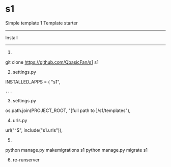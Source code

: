 # s1
Simple template 1
Template starter



*****************
Install
*****************

1)

git clone https://github.com/QbasicFan/s1 s1

2) settings.py

INSTALLED_APPS = (
    "s1",
    
    ...
3) settings.py

 os.path.join(PROJECT_ROOT, "[full path to ]/s1/templates"),

4) urls.py

  url("^$", include("s1.urls")),
  
5)
python manage.py makemigrations s1
python manage.py migrate s1

6) re-runserver


